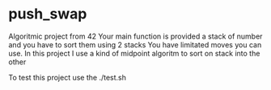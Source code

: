 # push_swap
Algoritmic project from 42
Your main function is provided a stack of number and you have to sort them using 2 stacks 
You have limitated moves you can use.
In this project I use a kind of midpoint algoritm to sort on stack into the other

To test this project use the ./test.sh
